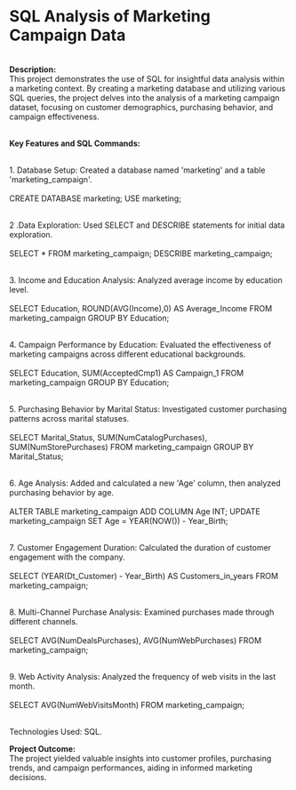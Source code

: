 # SQL Analysis of Marketing Campaign Data

<br><b>Description:</b><br>
This project demonstrates the use of SQL for insightful data analysis within a marketing context. By creating a marketing database and utilizing various SQL queries, the project delves into the analysis of a marketing campaign dataset, focusing on customer demographics, purchasing behavior, and campaign effectiveness.

<br><b>Key Features and SQL Commands:</b><br>

<br>1. Database Setup: Created a database named 'marketing' and a table 'marketing_campaign'.<br>
<br>CREATE DATABASE marketing; USE marketing;<br>

<br>2 .Data Exploration: Used SELECT and DESCRIBE statements for initial data exploration.<br>
<br>SELECT * FROM marketing_campaign; DESCRIBE marketing_campaign;<br>

<br>3. Income and Education Analysis: Analyzed average income by education level.<br>
<br>SELECT Education, ROUND(AVG(Income),0) AS Average_Income FROM marketing_campaign GROUP BY Education;<br>

<br>4. Campaign Performance by Education: Evaluated the effectiveness of marketing campaigns across different educational backgrounds.<br>
<br>SELECT Education, SUM(AcceptedCmp1) AS Campaign_1 FROM marketing_campaign GROUP BY Education;<br>

<br>5. Purchasing Behavior by Marital Status: Investigated customer purchasing patterns across marital statuses.<br>
<br>SELECT Marital_Status, SUM(NumCatalogPurchases), SUM(NumStorePurchases) FROM marketing_campaign GROUP BY Marital_Status;<br>

<br>6. Age Analysis: Added and calculated a new 'Age' column, then analyzed purchasing behavior by age.<br>
<br>ALTER TABLE marketing_campaign ADD COLUMN Age INT; UPDATE marketing_campaign SET Age = YEAR(NOW()) - Year_Birth;<br>

<br>7. Customer Engagement Duration: Calculated the duration of customer engagement with the company.<br>
<br>SELECT (YEAR(Dt_Customer) - Year_Birth) AS Customers_in_years FROM marketing_campaign;<br>

<br>8. Multi-Channel Purchase Analysis: Examined purchases made through different channels.<br>
<br>SELECT AVG(NumDealsPurchases), AVG(NumWebPurchases) FROM marketing_campaign;<br>

<br>9. Web Activity Analysis: Analyzed the frequency of web visits in the last month.<br>
<br>SELECT AVG(NumWebVisitsMonth) FROM marketing_campaign;<br>

<br>Technologies Used: SQL.<br>

<b>Project Outcome:</b><br> The project yielded valuable insights into customer profiles, purchasing trends, and campaign performances, aiding in informed marketing decisions.<br>

